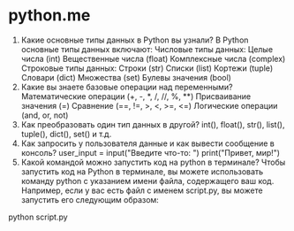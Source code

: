 # python.me

1. Какие основные типы данных в Python вы узнали?
В Python основные типы данных включают:
Числовые типы данных:
Целые числа (int)
Вещественные числа (float)
Комплексные числа (complex)
Строковые типы данных:
Строки (str)
Списки (list)
Кортежи (tuple)
Словари (dict)
Множества (set)
Булевы значения (bool)
2. Какие вы знаете базовые операции над переменными?
Математические операции (+, -, *, /, //, %, **)
Присваивание значения (=)
Сравнение (==, !=, >, <, >=, <=)
Логические операции (and, or, not)
3. Как преобразовать один тип данных в другой?
int(), float(), str(), list(), tuple(), dict(), set() и т.д.
4. Как запросить у пользователя данные и как вывести сообщение в консоль?
user_input = input("Введите что-то: ")
print("Привет, мир!")
5. Какой командой можно запустить код на python в терминале?
Чтобы запустить код на Python в терминале, вы можете использовать команду python с указанием имени файла, содержащего ваш код. Например, если у вас есть файл с именем script.py, вы можете запустить его следующим образом:

python script.py
